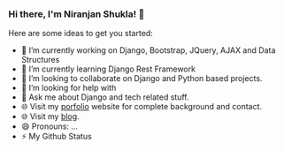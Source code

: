 ### Hi there, I'm Niranjan Shukla! 👋


Here are some ideas to get you started:

- 🔭 I’m currently working on Django, Bootstrap, JQuery, AJAX and Data Structures
- 🌱 I’m currently learning Django Rest Framework
- 👯 I’m looking to collaborate on Django and Python based projects.
- 🤔 I’m looking for help with 
- 💬 Ask me about Django and tech related stuff.
- 🌐 Visit my <a href = "https://shukla123.github.io/info/">porfolio</a> website for complete background and contact.
- 🌐 Visit my <a href = "http://codewarriors.pythonanywhere.com/">blog</a>.
- 😄 Pronouns: ...
- ⚡ My Github Status
